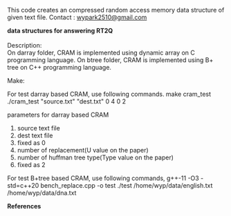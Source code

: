 This code creates an compressed random access memory data structure of given text file.
Contact : wypark2510@gmail.com

**data structures for answering RT2Q**
<br/>
<br/>
Description:<br/>
On darray folder, CRAM is implemented using dynamic array on C programming language.
On btree folder, CRAM is implemented using B+ tree on C++ programming language.

Make:<br/>

For test darray based CRAM, use following commands.
make cram_test
./cram_test "source.txt" "dest.txt" 0 4 0 2

parameters for darray based CRAM
1. source text file
2. dest text file
3. fixed as 0
4. number of replacement(U value on the paper)
5. number of huffman tree type(Type value on the paper)
6. fixed as 2

For test B+tree based CRAM, use following commands,
g++-11 -O3 -std=c++20 bench_replace.cpp -o test
./test /home/wyp/data/english.txt /home/wyp/data/dna.txt

**References**<br/>
